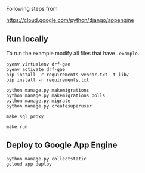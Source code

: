 Following steps from

https://cloud.google.com/python/django/appengine

## Run locally

To run the example modify all files that have `.example`.

```
pyenv virtualenv drf-gae
pyenv activate drf-gae
pip install -r requirements-vendor.txt -t lib/
pip install -r requirements.txt
```

```
python manage.py makemigrations
python manage.py makemigrations polls
python manage.py migrate
python manage.py createsuperuser
```

```
make sql_proxy
```

```
make run
```

## Deploy to Google App Engine

```
python manage.py collectstatic
gcloud app deploy
```
